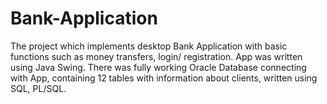 # Bank-Application
The project which implements desktop Bank Application with basic functions such as money transfers, login/ registration. App was written using Java Swing. There was fully working Oracle Database connecting with App, containing 12 tables with information about  clients, written using SQL, PL/SQL.
